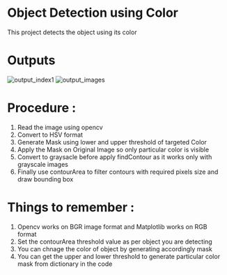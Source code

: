 # Object Detection using Color

This project detects the object using its color 

# Outputs

![output_index1](https://github.com/skp-1997/ObjectDetectionUsingColor/assets/97504177/c066586c-efcb-43b9-b2ae-1d106b049eed)
![output_images](https://github.com/skp-1997/ObjectDetectionUsingColor/assets/97504177/168f1aae-b538-4ad8-804f-7204a2cf4a4e)


# Procedure :

1. Read the image using opencv
2. Convert to HSV format
3. Generate Mask using lower and upper threshold of targeted Color
3. Apply the Mask on Original Image so only particular color is visible
4. Convert to graysacle before apply findContour as it works only with grayscale images
5. Finally use contourArea to filter contours with required pixels size and draw bounding box


# Things to remember :

1. Opencv works on BGR image format and Matplotlib works on RGB format
2. Set the contourArea threshold value as per object you are detecting
3. You can chnage the color of object by generating accordingly mask
4. You can get the upper and lower threshold to generate particular color mask from dictionary in the code
